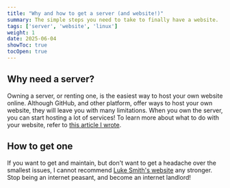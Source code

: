 ```yaml
---
title: "Why and how to get a server (and website!)"
summary: The simple steps you need to take to finally have a website.
tags: ['server', 'website', 'linux']
weight: 1
date: 2025-06-04
showToc: true
tocOpen: true
---
```

## Why need a server?
Owning a server, or renting one, is the easiest way to host your own website online. Although GitHub, and other platform, offer ways to host your own website, they will leave you with many limitations. When you own the server, you can start hosting a lot of services! To learn more about what to do with your website, refer to [this article I wrote](/server/utilize-website).

## How to get one
If you want to get and maintain, but don't want to get a headache over the smallest issues, I cannot recommend [Luke Smith's website](https://landchad.net) any stronger. Stop being an internet peasant, and become an internet landlord!
